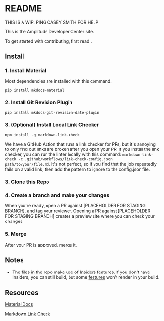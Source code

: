 # README

THIS IS A WIP. PING CASEY SMITH FOR HELP 

This is the Amplitude Developer Center site. 

To get started with contributing, first read <PLACEHOLDER FOR DOCS>.

## Install 

### 1. Install Material

Most dependencies are installed with this command. 

`pip install mkdocs-material`

### 2. Install Git Revision Plugin

`pip install mkdocs-git-revision-date-plugin`
  
### 3. (Optional) Install Local Link Checker
   
`npm install -g markdown-link-check`
  
  We have a GitHub Action that runs a link checker for PRs, but it's annoying to only find out links are broken after you open your PR. If you install the link checker, you can run the linter locally with this command: `markdown-link-check -c .github/workflows/link-check-config.json path/to/your/file.md`. It's not perfect, so if you find that the job repeatedly fails on a valid link, then add the pattern to ignore to the config.json file. 

### 3. Clone this Repo
  
### 4. Create a branch and make your changes
  
  When you're ready, open a PR against [PLACEHOLDER FOR STAGING BRANCH], and tag your reviewer. Opening a PR against [PLACEHOLDER FOR STAGING BRANCH] creates a preview site where you can check your changes. 

### 5. Merge
  
After your PR is approved, merge it. 


## Notes
- The files in the repo make use of [Insiders](https://squidfunk.github.io/mkdocs-material/insiders/) features. If you don't have Insiders, you can still build, but some [features](https://squidfunk.github.io/mkdocs-material/insiders/#available-features) won't render in your build. 


## Resources 
[Material Docs](https://squidfunk.github.io/mkdocs-material/)
  
[Markdown Link Check](https://github.com/tcort/markdown-link-check)
